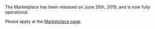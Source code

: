 [//]: # (title: Current status of the Marketplace project)

The Marketplace has been released on June 26th, 2019, and is now fully operational.

Please apply at the [Marketplace page](https://plugins.jetbrains.com/market).